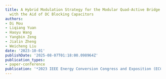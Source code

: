 ```yaml
---
title: A Hybrid Modulation Strategy for the Modular Quad-Active Bridge Converters
  with the Aid of DC Blocking Capacitors
authors:
- Di Mou
- Liqiang Yuan
- Haoyu Wang
- Yangbin Zeng
- Jialin Zheng
- Weicheng Liu
date: '2023-10-01'
publishDate: '2025-08-07T01:18:00.098964Z'
publication_types:
- paper-conference
publication: '*2023 IEEE Energy Conversion Congress and Exposition (ECCE)*'
---
```

